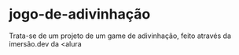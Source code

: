 # jogo-de-adivinhação
Trata-se de um projeto de um game de adivinhação, feito através da imersão.dev da <alura

